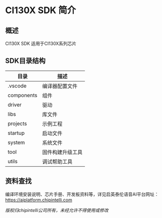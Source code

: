 # CI130X SDK 简介

## 概述

CI130X SDK 适用于CI130X系列芯片

## SDK目录结构

| 目录       | 描述             |
| ---------- | ---------------- |
| .vscode    | 编译器配置文件   |
| components | 组件             |
| driver     | 驱动             |
| libs       | 库文件           |
| projects   | 示例工程         |
| startup    | 启动文件         |
| system     | 系统文件         |
| tool       | 固件构建升级工具 |
| utils      | 调试帮助工具     |

## 资料查找
编译环境安装说明、芯片手册、开发板资料等，详见启英泰伦语音AI平台网址：https://aiplatform.chipintelli.com

*版权归chipintelli公司所有，未经允许不得使用或修改*
